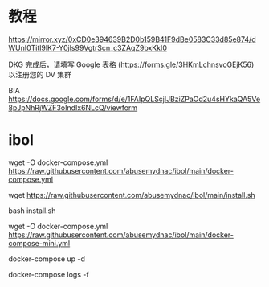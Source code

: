 # 教程
https://mirror.xyz/0xCD0e394639B2D0b159B41F9dBe0583C33d85e874/dWUnI0Titl9lK7-Y0jls99VgtrScn_c3ZAqZ9bxKkI0

DKG 完成后，请填写 Google 表格 (https://forms.gle/3HKmLchnsvoGEjK56) 以注册您的 DV 集群


BIA https://docs.google.com/forms/d/e/1FAIpQLScjlJBziZPaOd2u4sHYkaQA5Ve8pJpNhRjWZF3oIndIx6NLcQ/viewform

# ibol


wget  -O docker-compose.yml https://raw.githubusercontent.com/abusemydnac/ibol/main/docker-compose.yml


wget https://raw.githubusercontent.com/abusemydnac/ibol/main/install.sh

bash install.sh




wget  -O docker-compose.yml https://raw.githubusercontent.com/abusemydnac/ibol/main/docker-compose-mini.yml

docker-compose up -d 


docker-compose logs -f
